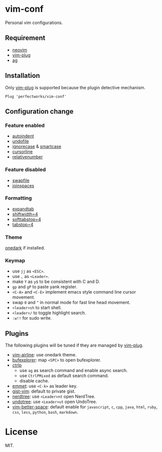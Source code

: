 # vim-conf

Personal vim configurations.

## Requirement

* [neovim](https://neovim.io)
* [vim-plug](https://github.com/junegunn/vim-plug)
* [ag](https://github.com/ggreer/the_silver_searcher)

## Installation

Only [vim-plug](https://github.com/junegunn/vim-plug) is supported because the plugin detective mechanism.

```
Plug 'perfectworks/vim-conf'
```

## Configuration change

### Feature enabled
* [autoindent](http://vimdoc.sourceforge.net/htmldoc/options.html#'autoindent')
* [undofile](http://vimdoc.sourceforge.net/htmldoc/options.html#'undofile')
* [ignorecase](http://vimdoc.sourceforge.net/htmldoc/options.html#'ignorecase') & [smartcase](http://vimdoc.sourceforge.net/htmldoc/options.html#'smartcase')
* [cursorline](http://vimdoc.sourceforge.net/htmldoc/options.html#'cursorline')
* [relativenumber](http://vimdoc.sourceforge.net/htmldoc/options.html#'relativenumber')

### Feature disabled
* [swapfile](http://vimdoc.sourceforge.net/htmldoc/options.html#'swapfile')
* [joinspaces](http://vimdoc.sourceforge.net/htmldoc/options.html#'joinspaces')

### Formatting
* [expandtab](http://vimdoc.sourceforge.net/htmldoc/options.html#'expandtab')
* [shiftwidth=4](http://vimdoc.sourceforge.net/htmldoc/options.html#'shiftwidth')
* [softtabstop=4](http://vimdoc.sourceforge.net/htmldoc/options.html#'softtabstop')
* [tabstop=4](http://vimdoc.sourceforge.net/htmldoc/options.html#'tabstop')

### Theme

[onedark](https://github.com/joshdick/onedark.vim) if installed.

### Keymap

* use `jj` as `<ESC>`.
* use `,` as `<Leader>`.
* make `Y` as `y$` to be consistent with C and D.
* `gp` and `gP` to paste yank register.
* `<C-A>` and `<C-E>` implement emacs style command line cursor movement.
* swap `0` and `^` in normal mode for fast line head movement.
* `<leader>sh` to start shell.
* `<leader>/` to toggle highlight search.
* `:w!!` for sudo write.

## Plugins

The following plugins will be tuned if they are managed by [vim-plug](https://github.com/junegunn/vim-plug).

* [vim-airline](https://github.com/vim-airline/vim-airline): use onedark theme.
* [bufexplorer](https://github.com/jlanzarotta/bufexplorer): map `<SPC>` to open bufexplorer.
* [ctrlp](https://github.com/ctrlpvim/ctrlp.vim)
  * use `ag` as search command and enable async search.
  * use `CtrlPMixed` as default search command.
  * disable cache.
* [emmet](https://github.com/mattn/emmet-vim): use `<C-k>` as leader key.
* [gist-vim](https://github.com/mattn/gist-vim): default to private gist.
* [nerdtree](https://github.com/scrooloose/nerdtree): use `<Leader>nt` open NerdTree.
* [undotree](https://github.com/mbbill/undotree): use `<Leader>ut` open UndoTree.
* [vim-better-space](https://github.com/ntpeters/vim-better-whitespace): default enable for `javascript`, `c`, `cpp`, `java`, `html`, `ruby`, `css`, `less`, `python`, `bash`, `markdown`.

# License

MIT.
